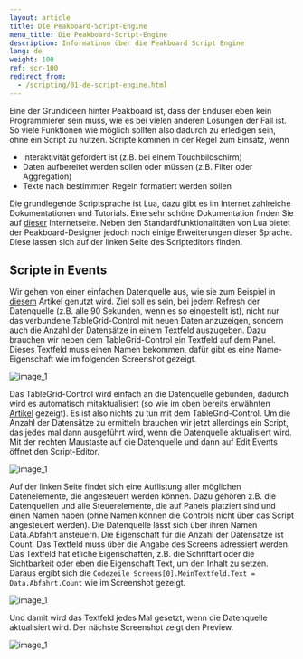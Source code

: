 ```yaml
---
layout: article
title: Die Peakboard-Script-Engine
menu_title: Die Peakboard-Script-Engine
description: Informatinon über die Peakboard Script Engine
lang: de
weight: 100
ref: scr-100
redirect_from:
  - /scripting/01-de-script-engine.html
---
```

Eine der Grundideen hinter Peakboard ist, dass der Enduser eben kein Programmierer sein muss, wie es bei vielen anderen Lösungen der Fall ist. So viele Funktionen wie möglich sollten also dadurch zu erledigen sein, ohne ein Script zu nutzen. Scripte kommen in der Regel zum Einsatz, wenn

* Interaktivität gefordert ist (z.B. bei einem Touchbildschirm)
* Daten aufbereitet werden sollen oder müssen (z.B. Filter oder Aggregation)
* Texte nach bestimmten Regeln formatiert werden sollen

Die grundlegende Scriptsprache ist Lua, dazu gibt es im Internet zahlreiche Dokumentationen und Tutorials. Eine sehr schöne Dokumentation finden Sie auf [dieser](https://www.lua.org/docs.html) Internetseite. Neben den Standardfunktionalitäten von Lua bietet der Peakboard-Designer jedoch noch einige Erweiterungen dieser Sprache. Diese lassen sich auf der linken Seite des Scripteditors finden.

## Scripte in Events

Wir gehen von einer einfachen Datenquelle aus, wie sie zum Beispiel in [diesem](/tutorials/03-de-xml-daten.html) Artikel genutzt wird. Ziel soll es sein, bei jedem Refresh der Datenquelle (z.B. alle 90 Sekunden, wenn es so eingestellt ist), nicht nur das verbundene TableGrid-Control mit neuen Daten anzuzeigen, sondern auch die Anzahl der Datensätze in einem Textfeld auszugeben. Dazu brauchen wir neben dem TableGrid-Control ein Textfeld auf dem Panel. Dieses Textfeld muss einen Namen bekommen, dafür gibt es eine Name-Eigenschaft wie im folgenden Screenshot gezeigt.

![image_1](/assets/images/scripting/engine/TutorialScripting01.png)

Das TableGrid-Control wird einfach an die Datenquelle gebunden, dadurch wird es automatisch mitaktualisiert (so wie im oben bereits erwähnten [Artikel](/tutorials/03-de-xml-daten.html) gezeigt). Es ist also nichts zu tun mit dem TableGrid-Control. Um die Anzahl der Datensätze zu ermitteln brauchen wir jetzt allerdings ein Script, das jedes mal dann ausgeführt wird, wenn die Datenquelle aktualisiert wird. Mit der rechten Maustaste auf die Datenquelle und dann auf Edit Events öffnet den Script-Editor.

![image_1](/assets/images/scripting/engine/TutorialScripting02.png)

Auf der linken Seite findet sich eine Auflistung aller möglichen Datenelemente, die angesteuert werden können. Dazu gehören z.B. die Datenquellen und alle Steuerelemente, die auf Panels platziert sind und einen Namen haben (ohne Namen können die Controls nicht über das Script angesteuert werden). Die Datenquelle lässt sich über ihren Namen Data.Abfahrt ansteuern. Die Eigenschaft für die Anzahl der Datensätze ist Count. Das Textfeld muss über die Angabe des Screens adressiert werden. Das Textfeld hat etliche Eigenschaften, z.B.  die Schriftart oder die Sichtbarkeit oder eben die Eigenschaft Text, um den Inhalt zu setzen. Daraus ergibt sich die `Codezeile Screens[0].MeinTextfeld.Text = Data.Abfahrt.Count` wie im Screenshot gezeigt.

![image_1](/assets/images/scripting/engine/TutorialScripting03.png)

Und damit wird das Textfeld jedes Mal gesetzt, wenn die Datenquelle aktualisiert wird. Der nächste Screenshot zeigt den Preview.

![image_1](/assets/images/scripting/engine/TutorialScripting04.png)
